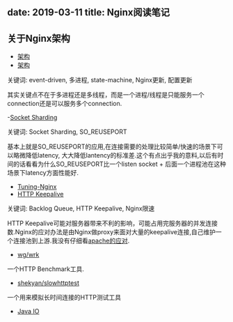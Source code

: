 date: 2019-03-11
title: Nginx阅读笔记
---
## 关于Nginx架构

- [架构](https://www.nginx.com/blog/inside-nginx-how-we-designed-for-performance-scale/)
- [架构](https://www.aosabook.org/en/nginx.html)

关键词: event-driven, 多进程, state-machine, Nginx更新, 配置更新

其实关键点不在于多进程还是多线程，而是一个进程/线程是只能服务一个connection还是可以服务多个connection.

-[Socket Sharding](https://www.nginx.com/blog/socket-sharding-nginx-release-1-9-1/)

关键词: Socket Sharding, SO_REUSEPORT

基本上就是SO_REUSEPORT的应用,在连接需要的处理比较简单/快速的场景下可以略微降低latency, 大大降低lantency的标准差.这个有点出乎我的意料,以后有时间的话看看为什么SO_REUSEPORT比一个listen socket + 后面一个进程池在这种场景下latency方面性能好.

- [Tuning-Nginx](https://www.nginx.com/blog/tuning-nginx/)
- [HTTP Keepalive](https://www.nginx.com/blog/http-keepalives-and-web-performance/)

关键词: Backlog Queue, HTTP Keepalive, Nginx限速

HTTP Keepalive可能对服务器带来不利的影响，可能占用完服务器的并发连接数.Nginx的应对办法是由Nginx做proxy来面对大量的keepalive连接,自己维护一个连接池到上游.我没有仔细看[apache的应对](https://httpd.apache.org/docs/2.4/mod/event.html).

- [wg/wrk](https://github.com/wg/wrk)

一个HTTP Benchmark工具.

- [shekyan/slowhttptest](https://github.com/shekyan/slowhttptest)

一个用来模拟长时间连接的HTTP测试工具

- [Java IO](https://events.linuxfoundation.org/wp-content/uploads/2017/11/Accelerating-IO-in-Big-Data-%E2%80%93-A-Data-Driven-Approach-and-Case-Studies-Yingqi-Lucy-Lu-Intel-Corporation.pdf)
